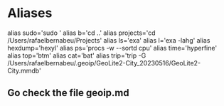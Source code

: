 # Aliases

alias sudo='sudo '
alias b='cd ..'
alias projects='cd /Users/rafaelbernabeu/Projects'
alias ls='exa'
alias l='exa -lahg'
alias hexdump='hexyl'
alias ps='procs -w --sortd cpu'
alias time='hyperfine'
alias top='btm'
alias cat='bat'
alias trip='trip -G /Users/rafaelbernabeu/.geoip/GeoLite2-City_20230516/GeoLite2-City.mmdb'



## Go check the file geoip.md